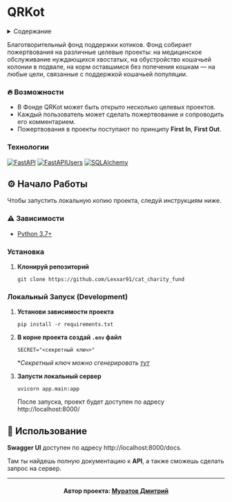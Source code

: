 # QRKot

<details>
  <summary>Содержание</summary>
  <ul>
    <li>
      <a href="#описание">Описание</a>
      <ul>
        <li><a href="#-возможности">Возможности</a></li>
        <li><a href="#технологии">Технологии</a></li>
      </ul>
    </li>
    <li>
      <a href="#-начало-работы">Начало работы</a>
      <ul>
          <li><a href="#-зависимости">Зависимости</a></li>
          <li><a href="#установка">Установка</a></li>
          <li><a href="#локальный-запуск-development">Локальный запуск</a></li>
      </ul>
    </li>
    <li><a href="#-использование">Использование</a></li>
   </ul>
</details>

<a name="описание"></a>

Благотворительный фонд поддержки котиков.
Фонд собирает пожертвования на различные целевые проекты:
на медицинское обслуживание нуждающихся хвостатых,
на обустройство кошачьей колонии в подвале,
на корм оставшимся без попечения кошкам — на любые цели,
связанные с поддержкой кошачьей популяции.

### 🔥 Возможности

- В Фонде QRKot может быть открыто несколько целевых проектов.
- Каждый пользователь может сделать пожертвование и сопроводить его
  комментарием.
- Пожертвования в проекты поступают по принципу **First In**, **First Out**.

### Технологии

[![FastAPI][FastAPI-badge]][FastAPI-url]
[![FastAPIUsers][FastAPIUsers-badge]][FastAPIUsers-url]
[![SQLAlchemy][SQLAlchemy-badge]][SQLAlchemy-url]


## ⚙ Начало Работы

Чтобы запустить локальную копию проекта, следуй инструкциям ниже.

### ⚠ Зависимости

- [Python 3.7+][Python-url]

### Установка

1. **Клонируй репозиторий**

   ```shell
   git clone https://github.com/Lexxar91/cat_charity_fund
   ```

### Локальный Запуск (Development)

1. **Установи зависимости проекта**

    ```shell
    pip install -r requirements.txt
    ``` 
2. **В корне проекта создай `.env` файл**

    ```dotenv
    SECRET="<секретный ключ>"
    ```

   **Секретный ключ можно сгенерировать [тут](https://djecrety.ir/)*

3. **Запусти локальный сервер**

    ```shell
    uvicorn app.main:app
    ```

   После запуска, проект будет доступен по адресу http://localhost:8000/

## 👀 Использование

**Swagger UI** доступен по адресу http://localhost:8000/docs.

Там ты найдешь полную документацию к **API**, а также сможешь сделать запрос на
сервер.

---

<h4 align="center">
Автор проекта: <a href="https://github.com/Lexxar91">Муратов Дмитрий</a>
</h4>

[Python-url]: https://www.python.org/

[FastAPI-badge]: https://img.shields.io/badge/FastAPI-005571?style=for-the-badge&logo=fastapi

[FastAPI-url]: https://fastapi.tiangolo.com/

[FastAPIUsers-badge]: https://img.shields.io/badge/FastAPI%20Users-ef5552?style=for-the-badge

[FastAPIUsers-url]: https://fastapi-users.github.io/fastapi-users

[SQLAlchemy-badge]: https://img.shields.io/badge/sqlalchemy-fbfbfb?style=for-the-badge

[SQLAlchemy-url]: https://www.sqlalchemy.org/
